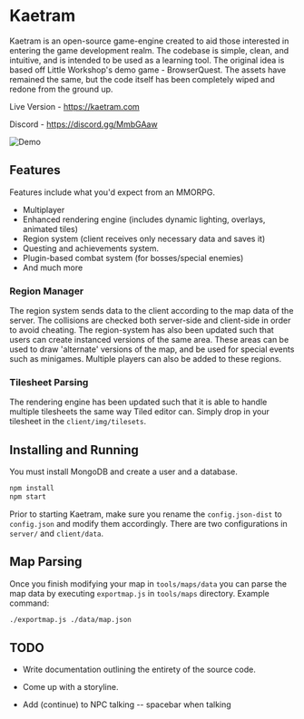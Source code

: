 # Kaetram

Kaetram is an open-source game-engine created to aid those interested in entering the game development realm. The codebase is simple, clean, and intuitive, and is intended to be used as a learning tool. The original idea is based off Little Workshop's demo game - BrowserQuest. The assets have remained the same, but the code itself has been completely wiped and redone from the ground up.

Live Version - <https://kaetram.com>

Discord - <https://discord.gg/MmbGAaw>

![Demo](https://i.imgur.com/M7N8RRp.png)

## Features

Features include what you'd expect from an MMORPG.

- Multiplayer
- Enhanced rendering engine (includes dynamic lighting, overlays, animated tiles)
- Region system (client receives only necessary data and saves it)
- Questing and achievements system.
- Plugin-based combat system (for bosses/special enemies)
- And much more

### Region Manager

The region system sends data to the client according to the map data of the server. The collisions are checked both server-side and client-side in order to avoid cheating. The region-system has also been updated such that users can create instanced versions of the same area. These areas can be used to draw 'alternate' versions of the map, and be used for special events such as minigames. Multiple players can also be added to these regions.

### Tilesheet Parsing

The rendering engine has been updated such that it is able to handle multiple tilesheets the same way Tiled editor can. Simply drop in your tilesheet in the `client/img/tilesets`.

## Installing and Running

You must install MongoDB and create a user and a database.

```sh
npm install
npm start
```

Prior to starting Kaetram, make sure you rename the `config.json-dist` to `config.json` and modify them accordingly. There are two configurations in `server/` and `client/data`.

## Map Parsing

Once you finish modifying your map in `tools/maps/data` you can parse the map data by executing `exportmap.js` in `tools/maps` directory. Example command:

```sh
./exportmap.js ./data/map.json
```

## TODO

- Write documentation outlining the entirety of the source code.
- Come up with a storyline.

- Add (continue) to NPC talking -- spacebar when talking
